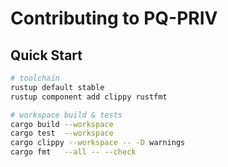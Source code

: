 # Contributing to PQ-PRIV

## Quick Start
```bash
# toolchain
rustup default stable
rustup component add clippy rustfmt

# workspace build & tests
cargo build --workspace
cargo test  --workspace
cargo clippy --workspace -- -D warnings
cargo fmt   --all -- --check


